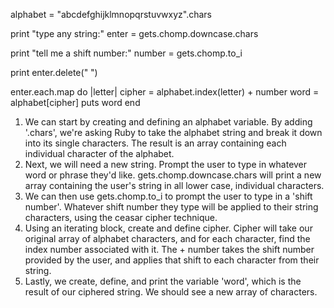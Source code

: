 alphabet = "abcdefghijklmnopqrstuvwxyz".chars

print "type any string:"
enter = gets.chomp.downcase.chars

print "tell me a shift number:"
number = gets.chomp.to_i

print enter.delete(" ")

enter.each.map do |letter|
  cipher = alphabet.index(letter) + number
  word = alphabet[cipher]
  puts word
end

1. We can start by creating and defining an alphabet variable. By adding '.chars', we're asking Ruby to take the alphabet string and break it down into its single characters. The result is an array containing each individual character of the alphabet.
2. Next, we will need a new string. Prompt the user to type in whatever word or phrase they'd like. gets.chomp.downcase.chars will print a new array containing the user's string in all lower case, individual characters.
3. We can then use gets.chomp.to_i to prompt the user to type in a 'shift number'. Whatever shift number they type will be applied to their string characters, using the ceasar cipher technique.
4. Using an iterating block, create and define cipher. Cipher will take our original array of alphabet characters, and for each character, find the index number associated with it. The + number takes the shift number provided by the user, and applies that shift to each character from their string.
5. Lastly, we create, define, and print the variable 'word', which is the result of our ciphered string. We should see a new array of characters.
